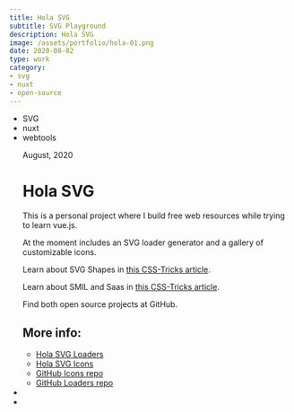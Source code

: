 ```yaml
---
title: Hola SVG
subtitle: SVG Playground
description: Hola SVG
image: /assets/portfolio/hola-01.png
date: 2020-08-02
type: work
category: 
- svg
- nuxt
- open-source
---
```


<ul class="tags">
    <li>SVG</li>
    <li>nuxt</li>
    <li>webtools</li>
</ul>
<ul class="single">
    <div class="content">
        <p class="content-date">August, 2020</p>
        <h1>Hola SVG</h1>
        <p>This is a personal project where I build free web resources while trying to learn vue.js.<p>
        <p>At the moment includes an SVG loader generator and a gallery of customizable icons.</p>
        <p>Learn about SVG Shapes in <a target="_blank" rel="noreferrer" href="https://css-tricks.com/how-to-simplify-svg-code-using-basic-shapes/">this CSS-Tricks article</a>.</p>
        <p>Learn about SMIL and Saas in <a target="_blank" rel="noreferrer" href="https://css-tricks.com/how-i-made-a-generator-for-svg-loaders-with-sass-and-smil-options/">this CSS-Tricks article</a>.</p>
        <p>Find both open source projects at GitHub.</p>
        <h2>More info:</h2>
        <ul class="music-list">
            <li><a target="_blank" rel="noreferrer" href="https://holasvg.com/loaders" class="heart">Hola SVG Loaders</a></li>
            <li><a target="_blank" rel="noreferrer" href="https://holasvg.com/icons" class="heart">Hola SVG Icons</a></li>
            <li><a target="_blank" rel="noreferrer" href="https://github.com/marianabeldi/holasvg-icons" class="heart">GitHub Icons repo</a></li>
            <li><a target="_blank" rel="noreferrer" href="https://github.com/marianabeldi/holasvg-loaders" class="heart">GitHub Loaders repo</a></li>
        </ul>
    </div>
    <li><img src="/work/hola-03.gif" alt=""></li>
    <li><img src="/work/hola-02.gif" alt=""></li>
</ul>